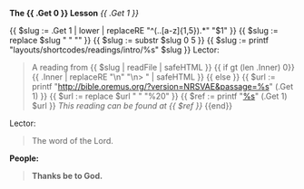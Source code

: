 **The {{ .Get 0 }} Lesson**
_{{ .Get 1 }}_

{{ $slug := .Get 1 | lower | replaceRE "^(..[a-z]{1,5}).*"  "$1" }}
{{ $slug := replace $slug " " "" }}
{{ $slug := substr $slug 0 5 }}
{{ $slug := printf "layouts/shortcodes/readings/intro/%s" $slug }}
Lector:
> A reading from {{ $slug | readFile | safeHTML }}
{{ if gt (len .Inner) 0}}
{{ .Inner | replaceRE "\n" "\n> " | safeHTML }}
{{ else }}
{{ $url := printf "http://bible.oremus.org/?version=NRSVAE&passage=%s" (.Get 1) }}
{{ $url := replace $url " " "%20" }}
{{ $ref := printf "[%s](%s)" (.Get 1) $url }}
> _This reading can be found at {{ $ref }}_
{{end}}

Lector:
> The word of the Lord.

**People:**
> **Thanks be to God.**
